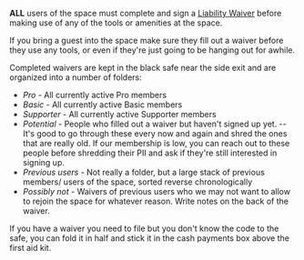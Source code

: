 **ALL** users of the space must complete and sign a
[Liability Waiver](https://altspaceseattle.com/ALTSpace_Liability_Waiver.pdf)
before making use of any of the tools or amenities at the space.

If you bring a guest into the space make sure they fill out a
waiver before they use any tools, or even if they're just going
to be hanging out for awhile.

Completed waivers are kept in the black safe near the side exit and are organized
into a number of folders:

* *Pro* - All currently active Pro members
* *Basic* - All currently active Basic members
* *Supporter* - All currently active Supporter members
* *Potential* - People who filled out a waiver but haven't signed up yet.
-- It's good to go through these every now and again and shred the ones
that are really old. If our membership is low, you can reach out to these
people before shredding their PII and ask if they're still interested in signing up.
* *Previous users* - Not really a folder, but a large stack of previous members/
users of the space, sorted reverse chronologically
* *Possibly not* - Waivers of previous users who we may not want to allow to
rejoin the space for whatever reason. Write notes on the back of the waiver.

If you have a waiver you need to file but you don't know the code to the safe,
you can fold it in half and stick it in the cash payments box above the first
aid kit.
